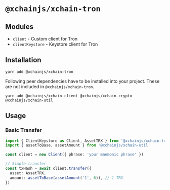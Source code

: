 # `@xchainjs/xchain-tron`

## Modules

- `client` - Custom client for Tron
- `clientKeystore` - Keystore client for Tron

## Installation

```
yarn add @xchainjs/xchain-tron
```

Following peer dependencies have to be installed into your project. These are not included in `@xchainjs/xchain-tron`.

```
yarn add @xchainjs/xchain-client @xchainjs/xchain-crypto @xchainjs/xchain-util
```

## Usage

### Basic Transfer

```typescript
import { ClientKeystore as Client, AssetTRX } from '@xchainjs/xchain-tron'
import { assetToBase, assetAmount } from '@xchainjs/xchain-util'

const client = new Client({ phrase: 'your mnemonic phrase' })

// Simple transfer
const txHash = await client.transfer({
  asset: AssetTRX,
  amount: assetToBase(assetAmount('1', 6)), // 1 TRX
})
```
